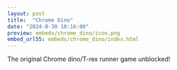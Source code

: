 ```yaml
---
layout: post
title:  "Chrome Dino"
date: "2024-8-30 10:16:00"
preview: embeds/chrome_dino/icon.png
embed_url55: embeds/chrome_dino/index.html
---
```

The original Chrome dino/T-rex runner game unblocked!
